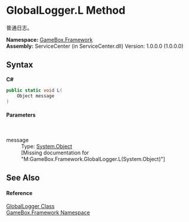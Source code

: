 # GlobalLogger.L Method 
 

普通日志。

**Namespace:**&nbsp;<a href="a8957fe6-9cc0-3a6d-cd5c-a2a246efee1e">GameBox.Framework</a><br />**Assembly:**&nbsp;ServiceCenter (in ServiceCenter.dll) Version: 1.0.0.0 (1.0.0.0)

## Syntax

**C#**<br />
``` C#
public static void L(
	Object message
)
```


#### Parameters
&nbsp;<dl><dt>message</dt><dd>Type: <a href="http://msdn2.microsoft.com/zh-cn/library/e5kfa45b" target="_blank">System.Object</a><br />\[Missing <param name="message"/> documentation for "M:GameBox.Framework.GlobalLogger.L(System.Object)"\]</dd></dl>

## See Also


#### Reference
<a href="9c7604a9-01e1-6483-157e-769e11fdec74">GlobalLogger Class</a><br /><a href="a8957fe6-9cc0-3a6d-cd5c-a2a246efee1e">GameBox.Framework Namespace</a><br />